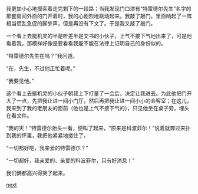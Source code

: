 
我更加小心地摸索着走完剩下的一段路；当我发现门口漆有“特雷德尔先生”名字的那套房间外面的门开着时，我的心剧烈地跳动起来。我敲了敲门。里面响起了一阵相当慌乱急促的脚步声，但是再没有下文了。于是我又敲了敲门。

一个看上去挺机灵的半是听差半是文书的小伙子，上气不接下气地出来了，可是他看着我，那模样好像是要看看我能不能在法律上证明自己的身份似的。

“特雷德尔先生在吗？”我问道。

“在，先生，不过他正忙着呢。”

“我要见他。”

这个看上去挺机灵的小伙子朝我上下打量了一会后，决定让我进去。为此他把门开大了一点，先把我让进一间小门厅，然后再把我让进一间小小的会客室；在这儿，我来到了我的老朋友的面前（他也是上气不接下气的），只见他坐在桌子旁，埋头在看文件。

“我的天！”特雷德尔抬头一看，便叫了起来，“原来是科波菲尔！”说着就奔过来扑到我的怀里，我把他紧紧地搂住了。

“一切都好吧，我亲爱的特雷德尔？”

“一切都好，我亲爱的、亲爱的科波菲尔，只有好消息！”

我们俩都高兴得哭了起来。

[next](page726)